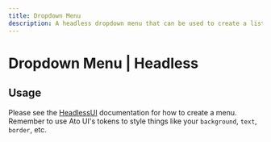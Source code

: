 ```yaml
---
title: Dropdown Menu
description: A headless dropdown menu that can be used to create a list of actions availble through clicking a button.
---
```


# Dropdown Menu | Headless

## Usage

Please see the [HeadlessUI](https://captaincodeman.github.io/svelte-headlessui/menu/) documentation for how to create a menu. Remember to use Ato UI's tokens to style things like your `background`, `text`, `border`, etc.


